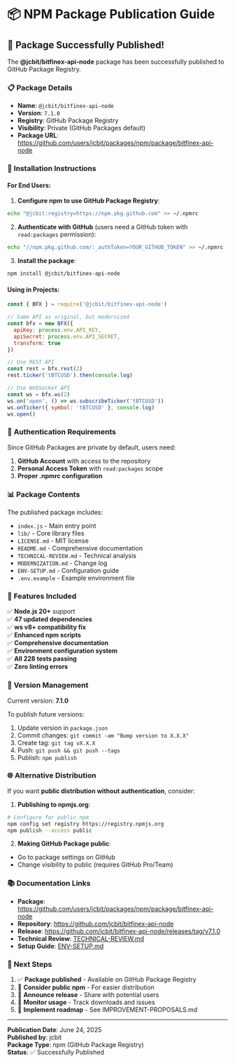 # 📦 NPM Package Publication Guide

## 🎉 Package Successfully Published!

The **@jcbit/bitfinex-api-node** package has been successfully published to GitHub Package Registry.

### 📋 **Package Details**
- **Name**: `@jcbit/bitfinex-api-node`
- **Version**: `7.1.0`
- **Registry**: GitHub Package Registry
- **Visibility**: Private (GitHub Packages default)
- **Package URL**: https://github.com/users/jcbit/packages/npm/package/bitfinex-api-node

### 🔗 **Installation Instructions**

#### For End Users:

1. **Configure npm to use GitHub Package Registry**:
```bash
echo "@jcbit:registry=https://npm.pkg.github.com" >> ~/.npmrc
```

2. **Authenticate with GitHub** (users need a GitHub token with `read:packages` permission):
```bash
echo "//npm.pkg.github.com/:_authToken=YOUR_GITHUB_TOKEN" >> ~/.npmrc
```

3. **Install the package**:
```bash
npm install @jcbit/bitfinex-api-node
```

#### Using in Projects:

```javascript
const { BFX } = require('@jcbit/bitfinex-api-node')

// Same API as original, but modernized
const bfx = new BFX({
  apiKey: process.env.API_KEY,
  apiSecret: process.env.API_SECRET,
  transform: true
})

// Use REST API
const rest = bfx.rest(2)
rest.ticker('tBTCUSD').then(console.log)

// Use WebSocket API  
const ws = bfx.ws(2)
ws.on('open', () => ws.subscribeTicker('tBTCUSD'))
ws.onTicker({ symbol: 'tBTCUSD' }, console.log)
ws.open()
```

### 🔐 **Authentication Requirements**

Since GitHub Packages are private by default, users need:

1. **GitHub Account** with access to the repository
2. **Personal Access Token** with `read:packages` scope
3. **Proper .npmrc configuration**

### 📊 **Package Contents**

The published package includes:
- `index.js` - Main entry point
- `lib/` - Core library files
- `LICENSE.md` - MIT license
- `README.md` - Comprehensive documentation
- `TECHNICAL-REVIEW.md` - Technical analysis
- `MODERNIZATION.md` - Change log
- `ENV-SETUP.md` - Configuration guide
- `.env.example` - Example environment file

### 🚀 **Features Included**

✅ **Node.js 20+** support  
✅ **47 updated dependencies**  
✅ **ws v8+ compatibility fix**  
✅ **Enhanced npm scripts**  
✅ **Comprehensive documentation**  
✅ **Environment configuration system**  
✅ **All 228 tests passing**  
✅ **Zero linting errors**  

### 🔄 **Version Management**

Current version: **7.1.0**

To publish future versions:
1. Update version in `package.json`
2. Commit changes: `git commit -am "Bump version to X.X.X"`
3. Create tag: `git tag vX.X.X`
4. Push: `git push && git push --tags`
5. Publish: `npm publish`

### 🌐 **Alternative Distribution**

If you want **public distribution without authentication**, consider:

1. **Publishing to npmjs.org**:
```bash
# Configure for public npm
npm config set registry https://registry.npmjs.org
npm publish --access public
```

2. **Making GitHub Package public**:
- Go to package settings on GitHub
- Change visibility to public (requires GitHub Pro/Team)

### 📚 **Documentation Links**

- **Package**: https://github.com/users/jcbit/packages/npm/package/bitfinex-api-node
- **Repository**: https://github.com/jcbit/bitfinex-api-node  
- **Release**: https://github.com/jcbit/bitfinex-api-node/releases/tag/v7.1.0
- **Technical Review**: [TECHNICAL-REVIEW.md](./TECHNICAL-REVIEW.md)
- **Setup Guide**: [ENV-SETUP.md](./ENV-SETUP.md)

### 🎯 **Next Steps**

1. ✅ **Package published** - Available on GitHub Package Registry
2. 🔄 **Consider public npm** - For easier distribution
3. 📢 **Announce release** - Share with potential users
4. 🔧 **Monitor usage** - Track downloads and issues
5. 🚀 **Implement roadmap** - See IMPROVEMENT-PROPOSALS.md

---

**Publication Date**: June 24, 2025  
**Published by**: jcbit  
**Package Type**: npm (GitHub Package Registry)  
**Status**: ✅ Successfully Published
